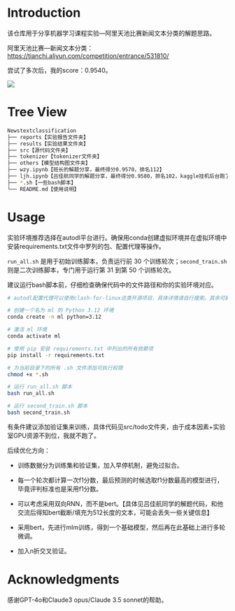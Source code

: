 # Introduction

该仓库用于分享机器学习课程实验—阿里天池比赛新闻文本分类的解题思路。

阿里天池比赛—新闻文本分类：https://tianchi.aliyun.com/competition/entrance/531810/

尝试了多次后，我的score：0.9540。

![](https://cdn.sa.net/2024/06/19/etUiSCvo5MTuAy3.webp)

# Tree View

```bash
Newstextclassification
├── reports【实验报告文件夹】
├── results【实验结果文件夹】
├── src【源代码文件夹】
├── tokenizer【tokenizer文件夹】
├── others【模型结构图文件夹】
├── wzy.ipynb【班长的解题分享，最终得分0.9570，排名112】
├── ljh.ipynb【吕佳航同学的解题分享，最终得分0.9580，排名102，kaggle挂机后台跑了11个小时】
├── *.sh【一些bash脚本】
└── README.md【使用说明】
```

# Usage

实验环境推荐选择在autodl平台进行。确保用conda创建虚拟环境并在虚拟环境中安装requirements.txt文件中罗列的包、配置代理等操作。

`run_all.sh` 是用于初始训练脚本，负责运行前 30 个训练轮次；`second_train.sh` 则是二次训练脚本，专门用于运行第 31 到第 50 个训练轮次。

建议运行bash脚本前，仔细检查确保代码中的文件路径和你的实验环境对应。

```bash
# autodl配置代理可以使用clash-for-linux这类开源项目，具体详情请自行搜索。其余可能的命令如下：

# 创建一个名为 ml 的 Python 3.12 环境
conda create -n ml python=3.12

# 激活 ml 环境
conda activate ml

# 使用 pip 安装 requirements.txt 中列出的所有依赖项
pip install -r requirements.txt

# 为当前目录下的所有 .sh 文件添加可执行权限
chmod +x *.sh

# 运行 run_all.sh 脚本
bash run_all.sh

# 运行 second_train.sh 脚本
bash second_train.sh
```

有条件建议添加验证集来训练，具体代码见src/todo文件夹，由于成本因素+实验室GPU资源不到位，我就不跑了。

后续优化方向：

- 训练数据分为训练集和验证集，加入早停机制，避免过拟合。

- 每一个轮次都计算一次f1分数，最后预测的时候选取f1分数最高的模型进行，毕竟评判标准也是采用f1分数。

- 可以考虑采用双向RNN，而不是bert。【具体见吕佳航同学的解题代码，和他交流后得知bert截断/填充为512长度的文本，可能会丢失一些关键信息】

- 采用bert，先进行mlm训练，得到一个基础模型，然后再在此基础上进行多轮微调。

- 加入n折交叉验证。

# Acknowledgments

感谢GPT-4o和Claude3 opus/Claude 3.5 sonnet的帮助。